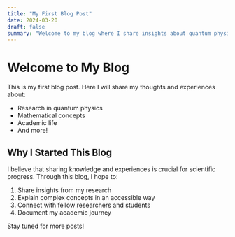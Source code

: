 ```yaml
---
title: "My First Blog Post"
date: 2024-03-20
draft: false
summary: "Welcome to my blog where I share insights about quantum physics, mathematics, and academic life."
---
```


# Welcome to My Blog

This is my first blog post. Here I will share my thoughts and experiences about:

- Research in quantum physics
- Mathematical concepts
- Academic life
- And more!

<!--more-->

## Why I Started This Blog

I believe that sharing knowledge and experiences is crucial for scientific progress. Through this blog, I hope to:

1. Share insights from my research
2. Explain complex concepts in an accessible way
3. Connect with fellow researchers and students
4. Document my academic journey

Stay tuned for more posts! 